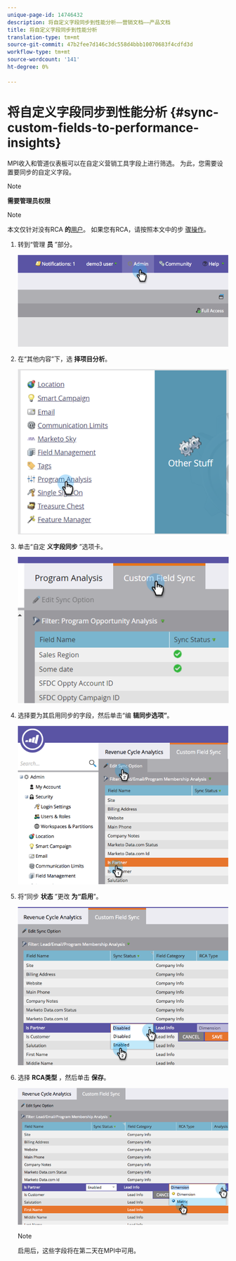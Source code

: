 ```yaml
---
unique-page-id: 14746432
description: 将自定义字段同步到性能分析——营销文档——产品文档
title: 将自定义字段同步到性能分析
translation-type: tm+mt
source-git-commit: 47b2fee7d146c3dc558d4bbb10070683f4cdfd3d
workflow-type: tm+mt
source-wordcount: '141'
ht-degree: 0%

---
```



# 将自定义字段同步到性能分析 {#sync-custom-fields-to-performance-insights}

MPI收入和管道仪表板可以在自定义营销工具字段上进行筛选。 为此，您需要设置要同步的自定义字段。

>[!NOTE]
>
>**需要管理员权限**

>[!NOTE]
>
>本文仅针对没有RCA **的**[用户](http://docs.marketo.com/x/lwIk)。 如果您有RCA，请按照本文中的步 [骤操作](http://docs.marketo.com/x/FQQk)。

1. 转到“管理 **员** ”部分。

   ![](assets/image2014-9-19-9-3a51-3a11.png)

1. 在“其他内容”下，选 **择项目分析**。

   ![](assets/2-3.png)

1. 单击“自定 **义字段同步** ”选项卡。

   ![](assets/3-5.png)

1. 选择要为其启用同步的字段，然后单击“编 **辑同步选项”**。

   ![](assets/image2014-9-19-9-3a51-3a36.png)

1. 将“同步 **状态** ”更改 **为“启用**”。

   ![](assets/image2014-9-19-9-3a51-3a45.png)

1. 选择 **RCA类型** ，然后单击 **保存**。

   ![](assets/image2014-9-19-9-3a51-3a52.png)

   >[!NOTE]
   >
   >启用后，这些字段将在第二天在MPI中可用。

